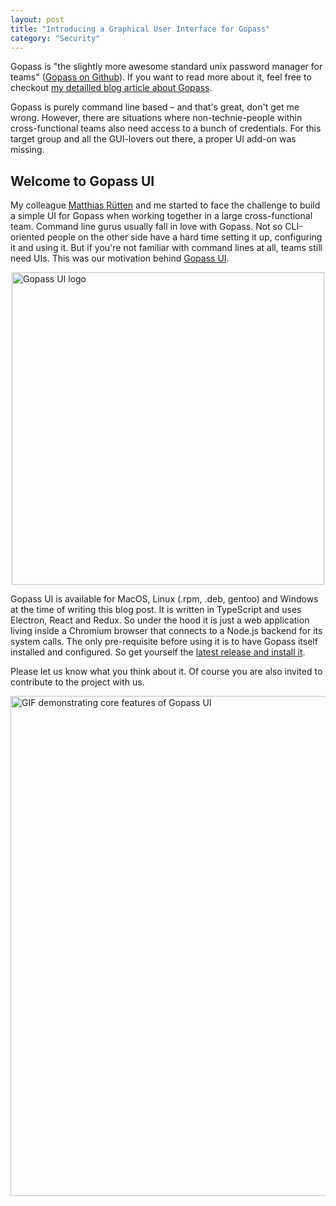 ```yaml
---
layout: post
title: "Introducing a Graphical User Interface for Gopass"
category: "Security"
---
```


Gopass is "the slightly more awesome standard unix password manager for teams" ([Gopass on Github](https://github.com/gopasspw/gopass)). If you want to read more about it, feel free to checkout [my detailled blog article about Gopass](https://blog.codecentric.de/en/2019/02/manage-team-passwords-gopass/).

Gopass is purely command line based – and that's great, don't get me wrong. However, there are situations where non-technie-people within cross-functional teams also need access to a bunch of credentials. For this target group and all the GUI-lovers out there, a proper UI add-on was missing.

## Welcome to Gopass UI 

My colleague [Matthias Rütten](https://github.com/ruettenm) and me started to face the challenge to build a simple UI for Gopass when working together in a large cross-functional team. Command line gurus usually fall in love with Gopass. Not so CLI-oriented people on the other side have a hard time setting it up, configuring it and using it. But if you're not familiar with command lines at all, teams still need UIs. This was our motivation behind [Gopass UI](https://github.com/codecentric/gopass-ui).

<img class="img-fluid" src="https://github.com/codecentric/gopass-ui/raw/master/docs/gopass-ui-logo.png" alt="Gopass UI logo" style="width: 500px;margin:0 auto;display:block;">

Gopass UI is available for MacOS, Linux (.rpm, .deb, gentoo) and Windows at the time of writing this blog post. It is written in TypeScript and uses Electron, React and Redux. So under the hood it is just a web application living inside a Chromium browser that connects to a Node.js backend for its system calls. The only pre-requisite before using it is to have Gopass itself installed and configured. So get yourself the [latest release and install it](https://github.com/codecentric/gopass-ui/releases/latest).

Please let us know what you think about it. Of course you are also invited to contribute to the project with us.

<img class="img-fluid" src="https://github.com/codecentric/gopass-ui/raw/master/docs/demo-720p.gif" alt="GIF demonstrating core features of Gopass UI" title="Gopass UI demo" style="width: 800px" />